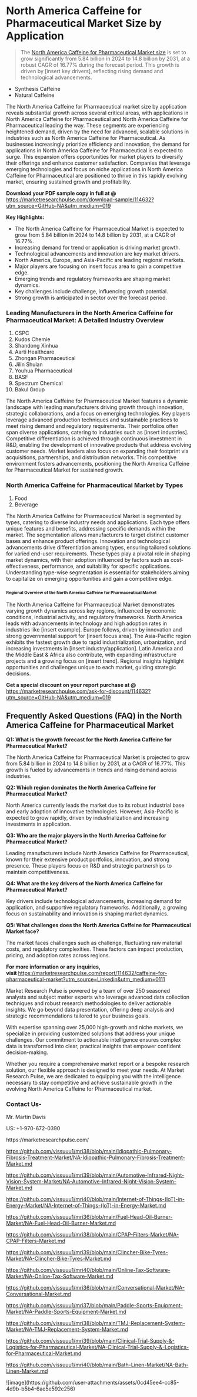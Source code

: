 <h1>North America Caffeine for Pharmaceutical Market&nbsp;Size by Application</h1><blockquote><p>The <a href="https://marketresearchpulse.com/download-sample/114632?utm_source=GitHub-NA&amp;utm_medium=019">North America Caffeine for Pharmaceutical Market size</a> is set to grow significantly from 5.84 billion in 2024 to 14.8 billion by 2031, at a robust CAGR of 16.77% during the forecast period. This growth is driven by [insert key drivers], reflecting rising demand and technological advancements.</p></blockquote><ul><li>Synthesis Caffeine<li> Natural Caffeine</li></ul><p>The North America Caffeine for Pharmaceutical market size by application reveals substantial growth across several critical areas, with applications in North America Caffeine for Pharmaceutical and North America Caffeine for Pharmaceutical leading the way. These segments are experiencing heightened demand, driven by the need for advanced, scalable solutions in industries such as North America Caffeine for Pharmaceutical. As businesses increasingly prioritize efficiency and innovation, the demand for applications in North America Caffeine for Pharmaceutical is expected to surge. This expansion offers opportunities for market players to diversify their offerings and enhance customer satisfaction. Companies that leverage emerging technologies and focus on niche applications in North America Caffeine for Pharmaceutical are positioned to thrive in this rapidly evolving market, ensuring sustained growth and profitability.</p><p><strong>Download your PDF sample copy in full at @ </strong><a href="https://marketresearchpulse.com/download-sample/114632?utm_source=GitHub-NA&amp;utm_medium=019">https://marketresearchpulse.com/download-sample/114632?utm_source=GitHub-NA&amp;utm_medium=019</a></p><p><strong>Key Highlights: </strong></p><ul><li>The North America Caffeine for Pharmaceutical Market is expected to grow from 5.84 billion in 2024 to 14.8 billion by 2031, at a CAGR of 16.77%.</li><li>Increasing demand for trend or application is driving market growth.</li><li>Technological advancements and innovation are key market drivers.</li><li>North America, Europe, and Asia-Pacific are leading regional markets.</li><li>Major players are focusing on insert focus area to gain a competitive edge.</li><li>Emerging trends and regulatory frameworks are shaping market dynamics.</li><li>Key challenges include challenge, influencing growth potential.</li><li>Strong growth is anticipated in sector over the forecast period.</li></ul><h3>Leading Manufacturers in the North America Caffeine for Pharmaceutical Market: A Detailed Industry Overview</h3><ol><li>CSPC</li><li>Kudos Chemie</li><li>Shandong Xinhua</li><li>Aarti Healthcare</li><li>Zhongan Pharmaceutical</li><li>Jilin Shulan</li><li>Youhua Pharmaceutical</li><li>BASF</li><li>Spectrum Chemical</li><li>Bakul Group</li></ol><div class="flex max-w-full flex-col flex-grow"><div class="min-h-8 text-message flex w-full flex-col items-end gap-2 whitespace-normal break-words [.text-message+&amp;]:mt-5" dir="auto" data-message-author-role="assistant" data-message-id="fd8432e4-4910-450d-b182-61b7bfb0a01f" data-message-model-slug="gpt-4o"><div class="flex w-full flex-col gap-1 empty:hidden first:pt-[3px]"><div class="markdown prose w-full break-words dark:prose-invert light"><p>The North America Caffeine for Pharmaceutical Market features a dynamic landscape with leading manufacturers driving growth through innovation, strategic collaborations, and a focus on emerging technologies. Key players leverage advanced production techniques and sustainable practices to meet rising demand and regulatory requirements. Their portfolios often span diverse applications, catering to industries such as [insert industries]. Competitive differentiation is achieved through continuous investment in R&amp;D, enabling the development of innovative products that address evolving customer needs. Market leaders also focus on expanding their footprint via acquisitions, partnerships, and distribution networks. This competitive environment fosters advancements, positioning the North America Caffeine for Pharmaceutical Market for sustained growth.</p></div></div></div></div><h3>North America Caffeine for Pharmaceutical Market by Types</h3><ol><li>Food<li> Beverage</li></ol><div class="flex max-w-full flex-col flex-grow"><div class="min-h-8 text-message flex w-full flex-col items-end gap-2 whitespace-normal break-words [.text-message+&amp;]:mt-5" dir="auto" data-message-author-role="assistant" data-message-id="084470be-0bb7-4664-bddf-5156b4f41249" data-message-model-slug="gpt-4o-mini"><div class="flex w-full flex-col gap-1 empty:hidden first:pt-[3px]"><div class="markdown prose w-full break-words dark:prose-invert light"><p>The North America Caffeine for Pharmaceutical Market is segmented by types, catering to diverse industry needs and applications. Each type offers unique features and benefits, addressing specific demands within the market. The segmentation allows manufacturers to target distinct customer bases and enhance product offerings. Innovation and technological advancements drive differentiation among types, ensuring tailored solutions for varied end-user requirements. These types play a pivotal role in shaping market dynamics, with their adoption influenced by factors such as cost-effectiveness, performance, and suitability for specific applications. Understanding type-wise segmentation is essential for stakeholders aiming to capitalize on emerging opportunities and gain a competitive edge.</p></div></div></div></div><h3><span style="font-size: 11px;">Regional Overview of the North America Caffeine for Pharmaceutical Market</span></h3><div class="flex max-w-full flex-col flex-grow"><div class="min-h-8 text-message flex w-full flex-col items-end gap-2 whitespace-normal break-words [.text-message+&amp;]:mt-5" dir="auto" data-message-author-role="assistant" data-message-id="e9038762-ce64-4e30-91c9-9bd413514231" data-message-model-slug="gpt-4o-mini"><div class="flex w-full flex-col gap-1 empty:hidden first:pt-[3px]"><div class="markdown prose w-full break-words dark:prose-invert light"><p>The North America Caffeine for Pharmaceutical Market demonstrates varying growth dynamics across key regions, influenced by economic conditions, industrial activity, and regulatory frameworks. North America leads with advancements in technology and high adoption rates in industries like [insert example]. Europe follows, driven by innovation and strong governmental support for [insert focus area]. The Asia-Pacific region exhibits the fastest growth due to rapid industrialization, urbanization, and increasing investments in [insert industry/application]. Latin America and the Middle East &amp; Africa also contribute, with expanding infrastructure projects and a growing focus on [insert trend]. Regional insights highlight opportunities and challenges unique to each market, guiding strategic decisions.</p></div></div></div></div><p><strong>Get a special discount on your report purchase at @ </strong><a href="https://marketresearchpulse.com/ask-for-discount/114632?utm_source=GitHub-NA&amp;utm_medium=019">https://marketresearchpulse.com/ask-for-discount/114632?utm_source=GitHub-NA&amp;utm_medium=019</a></p><h2>Frequently Asked Questions (FAQ) in the North America Caffeine for Pharmaceutical Market</h2><p><strong>Q1: What is the growth forecast for the North America Caffeine for Pharmaceutical Market?</strong></p><p>The North America Caffeine for Pharmaceutical Market is projected to grow from 5.84 billion in 2024 to 14.8 billion by 2031, at a CAGR of 16.77%. This growth is fueled by advancements in trends and rising demand across industries.</p><p><strong>Q2: Which region dominates the North America Caffeine for Pharmaceutical Market?</strong></p><p>North America currently leads the market due to its robust industrial base and early adoption of innovative technologies. However, Asia-Pacific is expected to grow rapidly, driven by industrialization and increasing investments in application.</p><p><strong>Q3: Who are the major players in the North America Caffeine for Pharmaceutical Market?</strong></p><p>Leading manufacturers include North America Caffeine for Pharmaceutical, known for their extensive product portfolios, innovation, and strong presence. These players focus on R&amp;D and strategic partnerships to maintain competitiveness.</p><p><strong>Q4: What are the key drivers of the North America Caffeine for Pharmaceutical Market?</strong></p><p>Key drivers include technological advancements, increasing demand for application, and supportive regulatory frameworks. Additionally, a growing focus on sustainability and innovation is shaping market dynamics.</p><p><strong>Q5: What challenges does the North America Caffeine for Pharmaceutical Market face?</strong></p><p>The market faces challenges such as challenge, fluctuating raw material costs, and regulatory complexities. These factors can impact production, pricing, and adoption rates across regions.</p><p><strong>For more information or any inquiries, visit&nbsp;</strong><a href="https://marketresearchpulse.com/report/114632/caffeine-for-pharmaceutical-market?utm_source=Linkedin&utm_medium=0111">https://marketresearchpulse.com/report/114632/caffeine-for-pharmaceutical-market?utm_source=Linkedin&utm_medium=0111</a></p><p>Market Research Pulse is powered by a team of over 250 seasoned analysts and subject matter experts who leverage advanced data collection techniques and robust research methodologies to deliver actionable insights. We go beyond data presentation, offering deep analysis and strategic recommendations tailored to your business goals.</p><p>With expertise spanning over 25,000 high-growth and niche markets, we specialize in providing customized solutions that address your unique challenges. Our commitment to actionable intelligence ensures complex data is transformed into clear, practical insights that empower confident decision-making.</p><p>Whether you require a comprehensive market report or a bespoke research solution, our flexible approach is designed to meet your needs. At Market Research Pulse, we are dedicated to equipping you with the intelligence necessary to stay competitive and achieve sustainable growth in the evolving North America Caffeine for Pharmaceutical market.</p><h3><strong>Contact Us-</strong></h3><p>Mr. Martin Davis</p><p>US: +1-970-672-0390</p><p>https://marketresearchpulse.com/</p><p><a href="https://github.com/vissuuu1/mri38/blob/main/Idiopathic-Pulmonary-Fibrosis-Treatment-Market/NA-Idiopathic-Pulmonary-Fibrosis-Treatment-Market.md">https://github.com/vissuuu1/mri38/blob/main/Idiopathic-Pulmonary-Fibrosis-Treatment-Market/NA-Idiopathic-Pulmonary-Fibrosis-Treatment-Market.md</a></p><p><a href="https://github.com/vissuuu1/mri39/blob/main/Automotive-Infrared-Night-Vision-System-Market/NA-Automotive-Infrared-Night-Vision-System-Market.md">https://github.com/vissuuu1/mri39/blob/main/Automotive-Infrared-Night-Vision-System-Market/NA-Automotive-Infrared-Night-Vision-System-Market.md</a></p><p><a href="https://github.com/vissuuu1/mri40/blob/main/Internet-of-Things-(IoT)-in-Energy-Market/NA-Internet-of-Things-(IoT)-in-Energy-Market.md">https://github.com/vissuuu1/mri40/blob/main/Internet-of-Things-(IoT)-in-Energy-Market/NA-Internet-of-Things-(IoT)-in-Energy-Market.md</a></p><p><a href="https://github.com/vissuuu1/mri36/blob/main/Fuel-Head-Oil-Burner-Market/NA-Fuel-Head-Oil-Burner-Market.md">https://github.com/vissuuu1/mri36/blob/main/Fuel-Head-Oil-Burner-Market/NA-Fuel-Head-Oil-Burner-Market.md</a></p><p><a href="https://github.com/vissuuu1/mri38/blob/main/CPAP-Filters-Market/NA-CPAP-Filters-Market.md">https://github.com/vissuuu1/mri38/blob/main/CPAP-Filters-Market/NA-CPAP-Filters-Market.md</a></p><p><a href="https://github.com/vissuuu1/mri39/blob/main/Clincher-Bike-Tyres-Market/NA-Clincher-Bike-Tyres-Market.md">https://github.com/vissuuu1/mri39/blob/main/Clincher-Bike-Tyres-Market/NA-Clincher-Bike-Tyres-Market.md</a></p><p><a href="https://github.com/vissuuu1/mri40/blob/main/Online-Tax-Software-Market/NA-Online-Tax-Software-Market.md">https://github.com/vissuuu1/mri40/blob/main/Online-Tax-Software-Market/NA-Online-Tax-Software-Market.md</a></p><p><a href="https://github.com/vissuuu1/mri36/blob/main/Conversational-Market/NA-Conversational-Market.md">https://github.com/vissuuu1/mri36/blob/main/Conversational-Market/NA-Conversational-Market.md</a></p><p><a href="https://github.com/vissuuu1/mri37/blob/main/Paddle-Sports-Equipment-Market/NA-Paddle-Sports-Equipment-Market.md">https://github.com/vissuuu1/mri37/blob/main/Paddle-Sports-Equipment-Market/NA-Paddle-Sports-Equipment-Market.md</a></p><p><a href="https://github.com/vissuuu1/mri38/blob/main/TMJ-Replacement-System-Market/NA-TMJ-Replacement-System-Market.md">https://github.com/vissuuu1/mri38/blob/main/TMJ-Replacement-System-Market/NA-TMJ-Replacement-System-Market.md</a></p><p><a href="https://github.com/vissuuu1/mri39/blob/main/Clinical-Trial-Supply-&-Logistics-for-Pharmaceutical-Market/NA-Clinical-Trial-Supply-&-Logistics-for-Pharmaceutical-Market.md">https://github.com/vissuuu1/mri39/blob/main/Clinical-Trial-Supply-&-Logistics-for-Pharmaceutical-Market/NA-Clinical-Trial-Supply-&-Logistics-for-Pharmaceutical-Market.md</a></p><p><a href="https://github.com/vissuuu1/mri40/blob/main/Bath-Linen-Market/NA-Bath-Linen-Market.md">https://github.com/vissuuu1/mri40/blob/main/Bath-Linen-Market/NA-Bath-Linen-Market.md</a></p>
![image](https://github.com/user-attachments/assets/0cd45ee4-cc85-4d9b-b5b4-6ae5e592c256)
